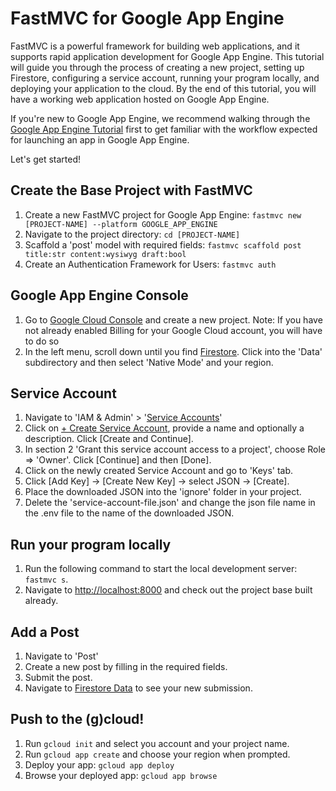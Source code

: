 # FastMVC for Google App Engine

FastMVC is a powerful framework for building web applications, and it supports rapid application development for Google App Engine. This tutorial will guide you through the process of creating a new project, setting up Firestore, configuring a service account, running your program locally, and deploying your application to the cloud. By the end of this tutorial, you will have a working web application hosted on Google App Engine.

If you're new to Google App Engine, we recommend walking through the [Google App Engine Tutorial](https://cloud.google.com/appengine/docs/flexible/python/create-app) first to get familiar with the workflow expected for launching an app in Google App Engine.

Let's get started!


## Create the Base Project with FastMVC
1. Create a new FastMVC project for Google App Engine: `fastmvc new [PROJECT-NAME] --platform GOOGLE_APP_ENGINE`  
2. Navigate to the project directory: `cd [PROJECT-NAME]`  
3. Scaffold a 'post' model with required fields: `fastmvc scaffold post title:str content:wysiwyg draft:bool`  
4. Create an Authentication Framework for Users: `fastmvc auth`  


## Google App Engine Console
1. Go to [Google Cloud Console](https://console.cloud.google.com/projectselector2/home/dashboard) and create a new project. 
Note: If you have not already enabled Billing for your Google Cloud account, you will have to do so  
2. In the left menu, scroll down until you find [Firestore](https://console.cloud.google.com/firestore/data/panel). Click into the 'Data' subdirectory and then select 'Native Mode' and your region.  


## Service Account
1. Navigate to 'IAM & Admin' > '[Service Accounts](https://console.cloud.google.com/iam-admin/serviceaccounts)'  
2. Click on [+ Create Service Account](https://console.cloud.google.com/iam-admin/serviceaccounts/create), provide a name and optionally a description. Click [Create and Continue].  
3. In section 2 'Grant this service account access to a project', choose Role => 'Owner'. Click [Continue] and then [Done].  
4. Click on the newly created Service Account and go to 'Keys' tab.  
5. Click [Add Key] -> [Create New Key] -> select JSON -> [Create].  
6. Place the downloaded JSON into the 'ignore' folder in your project. 
7. Delete the 'service-account-file.json' and change the json file name in the .env file to the name of the downloaded JSON.


## Run your program locally
1. Run the following command to start the local development server: `fastmvc s`. 
2. Navigate to [http://localhost:8000](http://localhost:8000) and check out the project base built already. 


## Add a Post
1. Navigate to 'Post'  
2. Create a new post by filling in the required fields.  
3. Submit the post.  
4. Navigate to [Firestore Data](https://console.cloud.google.com/firestore/data/panel) to see your new submission.  


## Push to the (g)cloud!
1. Run `gcloud init` and select you account and your project name.
2. Run `gcloud app create` and choose your region when prompted.
3. Deploy your app: `gcloud app deploy`  
4. Browse your deployed app: `gcloud app browse`